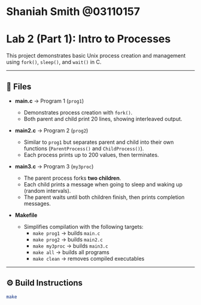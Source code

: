 # Shaniah Smith @03110157
# Lab 2 (Part 1): Intro to Processes

This project demonstrates basic Unix process creation and management using `fork()`, `sleep()`, and `wait()` in C.

---

## 📂 Files
- **main.c** → Program 1 (`prog1`)
  - Demonstrates process creation with `fork()`.
  - Both parent and child print 20 lines, showing interleaved output.

- **main2.c** → Program 2 (`prog2`)
  - Similar to `prog1` but separates parent and child into their own functions (`ParentProcess()` and `ChildProcess()`).
  - Each process prints up to 200 values, then terminates.

- **main3.c** → Program 3 (`my3proc`)
  - The parent process forks **two children**.
  - Each child prints a message when going to sleep and waking up (random intervals).
  - The parent waits until both children finish, then prints completion messages.

- **Makefile**
  - Simplifies compilation with the following targets:
    - `make prog1` → builds `main.c`
    - `make prog2` → builds `main2.c`
    - `make my3proc` → builds `main3.c`
    - `make all` → builds all programs
    - `make clean` → removes compiled executables

---

## ⚙️ Build Instructions

```bash
make
